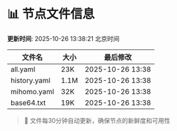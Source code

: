 # 📊 节点文件信息

**更新时间**: 2025-10-26 13:38:21 北京时间

| 文件名 | 大小 | 最后修改 |
|--------|------|----------|
| all.yaml | 23K | 2025-10-26 13:38 |
| history.yaml | 1.1M | 2025-10-26 13:38 |
| mihomo.yaml | 32K | 2025-10-26 13:38 |
| base64.txt | 19K | 2025-10-26 13:38 |

> 🔄 文件每30分钟自动更新，确保节点的新鲜度和可用性
